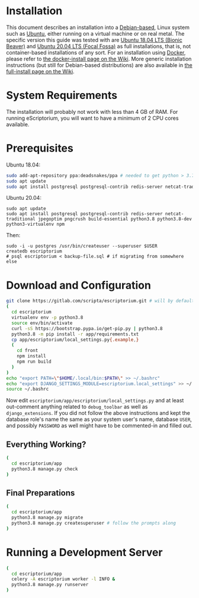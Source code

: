 # Installation

This document describes an installation into a [Debian-based](https://en.wikipedia.org/wiki/Category:Debian-based_distributions), Linux system such as [Ubuntu](https://ubuntu.com/), either running on a virtual machine or on real metal. The specific version this guide was tested with are [Ubuntu 18.04 LTS (Bionic Beaver)](https://releases.ubuntu.com/18.04/) and [Ubuntu 20.04 LTS (Focal Fossa)](https://releases.ubuntu.com/20.04/) as full installations, that is, not container-based installations of any sort. For an installation using [Docker](https://www.docker.com/), please refer to [the docker-install page on the Wiki](https://gitlab.com/scripta/escriptorium/-/wikis/docker-install). More generic installation instructions (but still for Debian-based distributions) are also available in [the full-install page on the Wiki](https://gitlab.com/scripta/escriptorium/-/wikis/full-install).

# System Requirements

The installation will probably not work with less than 4 GB of RAM. For running eScriptorium, you will want to have a minimum of 2 CPU cores available.

# Prerequisites

Ubuntu 18.04:
```bash
sudo add-apt-repository ppa:deadsnakes/ppa # needed to get python > 3.7
sudo apt update
sudo apt install postgresql postgresql-contrib redis-server netcat-traditional jpegoptim pngcrush build-essential python3.8 python-dev python3-dev python3-virtualenv
```

Ubuntu 20.04:
```
sudo apt update
sudo apt install postgresql postgresql-contrib redis-server netcat-traditional jpegoptim pngcrush build-essential python3.8 python3.8-dev python3-virtualenv npm
```

Then:
```
sudo -i -u postgres /usr/bin/createuser --superuser $USER
createdb escriptorium 
# psql escriptorium < backup-file.sql # if migrating from somewhere else
```

# Download and Configuration

```bash
git clone https://gitlab.com/scripta/escriptorium.git # will by default get you the "develop" branch
(
  cd escriptorium
  virtualenv env -p python3.8
  source env/bin/activate
  curl -sS https://bootstrap.pypa.io/get-pip.py | python3.8
  python3.8 -m pip install -r app/requirements.txt
  cp app/escriptorium/local_settings.py{.example,}  
  (
    cd front
    npm install
    npm run build
  )
)
echo "export PATH=\"$HOME/.local/bin:$PATH\" >> ~/.bashrc"
echo "export DJANGO_SETTINGS_MODULE=escriptorium.local_settings" >> ~/.bashrc
source ~/.bashrc
```

Now edit `escriptorium/app/escriptorium/local_settings.py` and at least out-comment anything related to `debug_toolbar` as well as `django_extensions`. If you did not follow the above instructions and kept the database role's name the same as your system user's name, database `USER`, and possibly `PASSWORD` as well might have to be commented-in and filled out. 

## Everything Working?

```bash
(
  cd escriptorium/app
  python3.8 manage.py check
)
```

## Final Preparations

```bash
(
  cd escriptorium/app
  python3.8 manage.py migrate
  python3.8 manage.py createsuperuser # follow the prompts along
)
```

# Running a Development Server

```bash
(
  cd escriptorium/app
  celery -A escriptorium worker -l INFO &
  python3.8 manage.py runserver 
)
```
